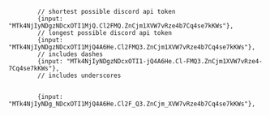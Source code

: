 			// shortest possible discord api token
			{input: "MTk4NjIyNDgzNDcxOTI1MjQ.Cl2FMQ.ZnCjm1XVW7vRze4b7Cq4se7kKWs"},
			// longest possible discord api token
			{input: "MTk4NjIyNDgzNDcxOTI1MjQ4A6He.Cl2FMQ3.ZnCjm1XVW7vRze4b7Cq4se7kKWs"},
			// includes dashes
			{input: "MTk4NjIyNDgzNDcxOTI1-jQ4A6He.Cl-FMQ3.ZnCjm1XVW7vRze4-7Cq4se7kKWs"},
			// includes underscores
			
			
			{input: "MTk4NjIyNDg_NDcxOTI1MjQ4A6He.Cl2F_Q3.ZnCjm_XVW7vRze4b7Cq4se7kKWs"},
